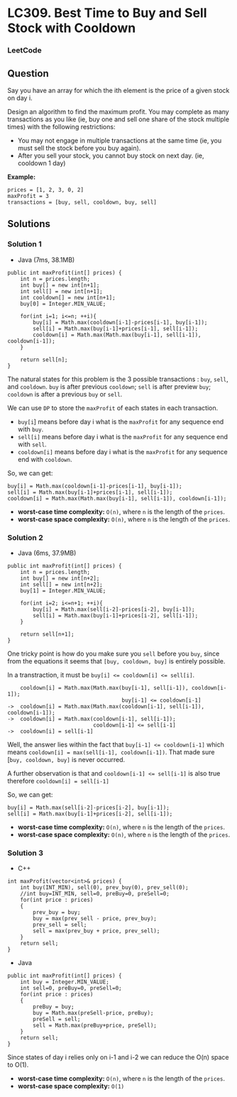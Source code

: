 # LC309. Best Time to Buy and Sell Stock with Cooldown

### LeetCode

## Question

Say you have an array for which the ith element is the price of a given stock on day i.

Design an algorithm to find the maximum profit. You may complete as many transactions as you like (ie, buy one and sell one share of the stock multiple times) with the following restrictions:

* You may not engage in multiple transactions at the same time (ie, you must sell the stock before you buy again).
* After you sell your stock, you cannot buy stock on next day. (ie, cooldown 1 day)

**Example:**
```
prices = [1, 2, 3, 0, 2]
maxProfit = 3
transactions = [buy, sell, cooldown, buy, sell]
```

## Solutions

### Solution 1

* Java (7ms, 38.1MB)
```
public int maxProfit(int[] prices) {
    int n = prices.length;
    int buy[] = new int[n+1];
    int sell[] = new int[n+1];
    int cooldown[] = new int[n+1];
    buy[0] = Integer.MIN_VALUE;
    
    for(int i=1; i<=n; ++i){
        buy[i] = Math.max(cooldown[i-1]-prices[i-1], buy[i-1]);
        sell[i] = Math.max(buy[i-1]+prices[i-1], sell[i-1]);
        cooldown[i] = Math.max(Math.max(buy[i-1], sell[i-1]), cooldown[i-1]);
    }
    
    return sell[n];
}
```

The natural states for this problem is the 3 possible transactions : `buy`, `sell`, and `cooldown`. `buy` is after previous `cooldown`; `sell` is after preview `buy`; `cooldown` is after a previous `buy` or `sell`.

We can use `DP` to store the `maxProfit` of each states in each transaction.

* `buy[i`] means before day i what is the `maxProfit` for any sequence end with `buy`.
* `sell[i]` means before day i what is the `maxProfit` for any sequence end with `sell`.
* `cooldown[i]` means before day i what is the `maxProfit` for any sequence end with `cooldown`.

So, we can get:
```
buy[i] = Math.max(cooldown[i-1]-prices[i-1], buy[i-1]);
sell[i] = Math.max(buy[i-1]+prices[i-1], sell[i-1]);
cooldown[i] = Math.max(Math.max(buy[i-1], sell[i-1]), cooldown[i-1]);
```

* **worst-case time complexity:** `O(n)`, where `n` is the length of the `prices`.
* **worst-case space complexity:** `O(n)`, where `n` is the length of the `prices`.

### Solution 2

* Java (6ms, 37.9MB)
```
public int maxProfit(int[] prices) {
    int n = prices.length;
    int buy[] = new int[n+2];
    int sell[] = new int[n+2];
    buy[1] = Integer.MIN_VALUE;
    
    for(int i=2; i<=n+1; ++i){
        buy[i] = Math.max(sell[i-2]-prices[i-2], buy[i-1]);
        sell[i] = Math.max(buy[i-1]+prices[i-2], sell[i-1]);
    }
    
    return sell[n+1];
}
```

One tricky point is how do you make sure you `sell` before you `buy`, since from the equations it seems that `[buy, cooldown, buy]` is entirely possible.

In a transtraction, it must be `buy[i] <= cooldown[i] <= sell[i]`.

```
    cooldown[i] = Math.max(Math.max(buy[i-1], sell[i-1]), cooldown[i-1]);
                                    buy[i-1] <= cooldown[i-1]
->  cooldown[i] = Math.max(Math.max(cooldown[i-1], sell[i-1]), cooldown[i-1]);
->  cooldown[i] = Math.max(cooldown[i-1], sell[i-1]);
                           cooldown[i-1] <= sell[i-1]
->  cooldown[i] = sell[i-1]
```

Well, the answer lies within the fact that `buy[i-1] <= cooldown[i-1]` which means `cooldown[i] = max(sell[i-1], cooldown[i-1])`. That made sure [`buy, cooldown, buy]` is never occurred.

A further observation is that and `cooldown[i-1] <= sell[i-1]` is also true therefore `cooldown[i] = sell[i-1]`

So, we can get:
```
buy[i] = Math.max(sell[i-2]-prices[i-2], buy[i-1]);
sell[i] = Math.max(buy[i-1]+prices[i-2], sell[i-1]);
```

* **worst-case time complexity:** `O(n)`, where `n` is the length of the `prices`.
* **worst-case space complexity:** `O(n)`, where `n` is the length of the `prices`.

### Solution 3

* C++
```
int maxProfit(vector<int>& prices) {
    int buy(INT_MIN), sell(0), prev_buy(0), prev_sell(0);
    //int buy=INT_MIN, sell=0, preBuy=0, preSell=0;
    for(int price : prices)
    {
        prev_buy = buy;
        buy = max(prev_sell - price, prev_buy);
        prev_sell = sell;
        sell = max(prev_buy + price, prev_sell);
    }
    return sell;
}
```

* Java
```
public int maxProfit(int[] prices) {
    int buy = Integer.MIN_VALUE;
    int sell=0, preBuy=0, preSell=0;
    for(int price : prices)
    {
        preBuy = buy;
        buy = Math.max(preSell-price, preBuy);
        preSell = sell;
        sell = Math.max(preBuy+price, preSell);
    }
    return sell;
}
```

Since states of day i relies only on i-1 and i-2 we can reduce the O(n) space to O(1).

* **worst-case time complexity:** `O(n)`, where `n` is the length of the `prices`.
* **worst-case space complexity:** `O(1)`

